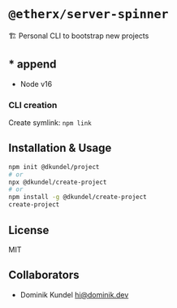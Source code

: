 # `@etherx/server-spinner`

🏗 Personal CLI to bootstrap new projects

## * append

- Node v16

### CLI creation

Create symlink: `npm link`


## Installation & Usage

```bash
npm init @dkundel/project
# or
npx @dkundel/create-project
# or
npm install -g @dkundel/create-project
create-project
```

## License

MIT

## Collaborators

- Dominik Kundel <hi@dominik.dev>
